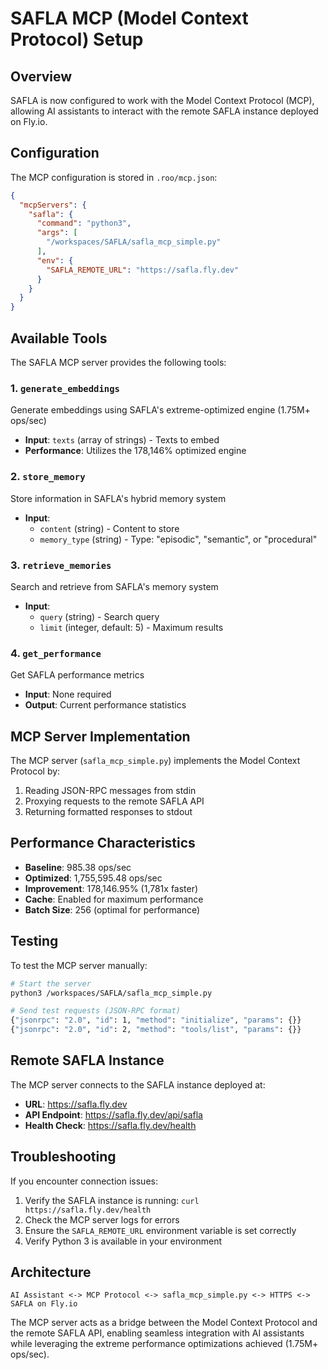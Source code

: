 # SAFLA MCP (Model Context Protocol) Setup

## Overview

SAFLA is now configured to work with the Model Context Protocol (MCP), allowing AI assistants to interact with the remote SAFLA instance deployed on Fly.io.

## Configuration

The MCP configuration is stored in `.roo/mcp.json`:

```json
{
  "mcpServers": {
    "safla": {
      "command": "python3",
      "args": [
        "/workspaces/SAFLA/safla_mcp_simple.py"
      ],
      "env": {
        "SAFLA_REMOTE_URL": "https://safla.fly.dev"
      }
    }
  }
}
```

## Available Tools

The SAFLA MCP server provides the following tools:

### 1. `generate_embeddings`
Generate embeddings using SAFLA's extreme-optimized engine (1.75M+ ops/sec)
- **Input**: `texts` (array of strings) - Texts to embed
- **Performance**: Utilizes the 178,146% optimized engine

### 2. `store_memory`
Store information in SAFLA's hybrid memory system
- **Input**: 
  - `content` (string) - Content to store
  - `memory_type` (string) - Type: "episodic", "semantic", or "procedural"

### 3. `retrieve_memories`
Search and retrieve from SAFLA's memory system
- **Input**:
  - `query` (string) - Search query
  - `limit` (integer, default: 5) - Maximum results

### 4. `get_performance`
Get SAFLA performance metrics
- **Input**: None required
- **Output**: Current performance statistics

## MCP Server Implementation

The MCP server (`safla_mcp_simple.py`) implements the Model Context Protocol by:
1. Reading JSON-RPC messages from stdin
2. Proxying requests to the remote SAFLA API
3. Returning formatted responses to stdout

## Performance Characteristics

- **Baseline**: 985.38 ops/sec
- **Optimized**: 1,755,595.48 ops/sec
- **Improvement**: 178,146.95% (1,781x faster)
- **Cache**: Enabled for maximum performance
- **Batch Size**: 256 (optimal for performance)

## Testing

To test the MCP server manually:

```bash
# Start the server
python3 /workspaces/SAFLA/safla_mcp_simple.py

# Send test requests (JSON-RPC format)
{"jsonrpc": "2.0", "id": 1, "method": "initialize", "params": {}}
{"jsonrpc": "2.0", "id": 2, "method": "tools/list", "params": {}}
```

## Remote SAFLA Instance

The MCP server connects to the SAFLA instance deployed at:
- **URL**: https://safla.fly.dev
- **API Endpoint**: https://safla.fly.dev/api/safla
- **Health Check**: https://safla.fly.dev/health

## Troubleshooting

If you encounter connection issues:
1. Verify the SAFLA instance is running: `curl https://safla.fly.dev/health`
2. Check the MCP server logs for errors
3. Ensure the `SAFLA_REMOTE_URL` environment variable is set correctly
4. Verify Python 3 is available in your environment

## Architecture

```
AI Assistant <-> MCP Protocol <-> safla_mcp_simple.py <-> HTTPS <-> SAFLA on Fly.io
```

The MCP server acts as a bridge between the Model Context Protocol and the remote SAFLA API, enabling seamless integration with AI assistants while leveraging the extreme performance optimizations achieved (1.75M+ ops/sec).